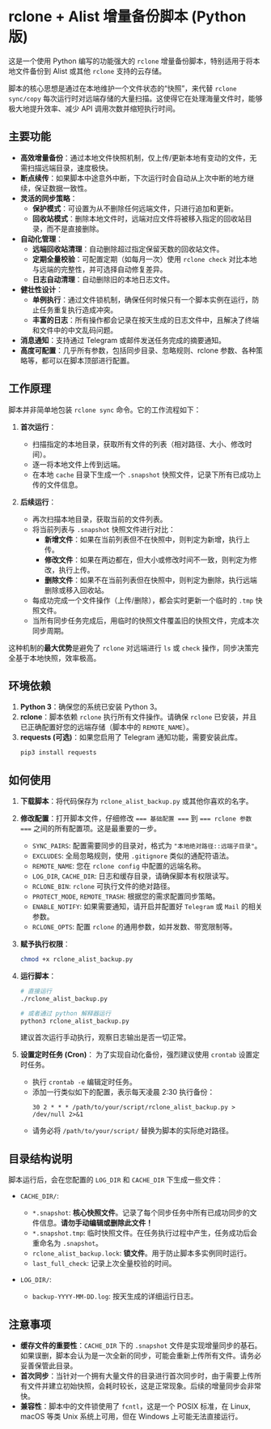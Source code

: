 # rclone + Alist 增量备份脚本 (Python版)

这是一个使用 Python 编写的功能强大的 `rclone` 增量备份脚本，特别适用于将本地文件备份到 Alist 或其他 `rclone` 支持的云存储。

脚本的核心思想是通过在本地维护一个文件状态的“快照”，来代替 `rclone sync/copy` 每次运行时对远端存储的大量扫描。这使得它在处理海量文件时，能够极大地提升效率、减少 API 调用次数并缩短执行时间。

## 主要功能

  - **高效增量备份**：通过本地文件快照机制，仅上传/更新本地有变动的文件，无需扫描远端目录，速度极快。
  - **断点续传**：如果脚本中途意外中断，下次运行时会自动从上次中断的地方继续，保证数据一致性。
  - **灵活的同步策略**：
      - **保护模式**：可设置为从不删除任何远端文件，只进行追加和更新。
      - **回收站模式**：删除本地文件时，远端对应文件将被移入指定的回收站目录，而不是直接删除。
  - **自动化管理**：
      - **远端回收站清理**：自动删除超过指定保留天数的回收站文件。
      - **定期全量校验**：可配置定期（如每月一次）使用 `rclone check` 对比本地与远端的完整性，并可选择自动修复差异。
      - **日志自动清理**：自动删除旧的本地日志文件。
  - **健壮性设计**：
      - **单例执行**：通过文件锁机制，确保任何时候只有一个脚本实例在运行，防止任务重复执行造成冲突。
      - **丰富的日志**：所有操作都会记录在按天生成的日志文件中，且解决了终端和文件中的中文乱码问题。
  - **消息通知**：支持通过 Telegram 或邮件发送任务完成的摘要通知。
  - **高度可配置**：几乎所有参数，包括同步目录、忽略规则、rclone 参数、各种策略等，都可以在脚本顶部进行配置。

## 工作原理

脚本并非简单地包装 `rclone sync` 命令。它的工作流程如下：

1.  **首次运行**：

      - 扫描指定的本地目录，获取所有文件的列表（相对路径、大小、修改时间）。
      - 逐一将本地文件上传到远端。
      - 在本地 `cache` 目录下生成一个 `.snapshot` 快照文件，记录下所有已成功上传的文件信息。

2.  **后续运行**：

      - 再次扫描本地目录，获取当前的文件列表。
      - 将当前列表与 `.snapshot` 快照文件进行对比：
          - **新增文件**：如果在当前列表但不在快照中，则判定为新增，执行上传。
          - **修改文件**：如果在两边都在，但大小或修改时间不一致，则判定为修改，执行上传。
          - **删除文件**：如果不在当前列表但在快照中，则判定为删除，执行远端删除或移入回收站。
      - 每成功完成一个文件操作（上传/删除），都会实时更新一个临时的 `.tmp` 快照文件。
      - 当所有同步任务完成后，用临时的快照文件覆盖旧的快照文件，完成本次同步周期。

这种机制的**最大优势**是避免了 `rclone` 对远端进行 `ls` 或 `check` 操作，同步决策完全基于本地快照，效率极高。

## 环境依赖

1.  **Python 3**：确保您的系统已安装 Python 3。
2.  **rclone**：脚本依赖 `rclone` 执行所有文件操作。请确保 `rclone` 已安装，并且已正确配置好您的远端存储（脚本中的 `REMOTE_NAME`）。
3.  **requests (可选)**：如果您启用了 Telegram 通知功能，需要安装此库。
    ```bash
    pip3 install requests
    ```

## 如何使用

1.  **下载脚本**：将代码保存为 `rclone_alist_backup.py` 或其他你喜欢的名字。

2.  **修改配置**：打开脚本文件，仔细修改 `=== 基础配置 ===` 到 `=== rclone 参数 ===` 之间的所有配置项。这是最重要的一步。

      - `SYNC_PAIRS`: 配置需要同步的目录对，格式为 `"本地绝对路径::远端子目录"`。
      - `EXCLUDES`: 全局忽略规则，使用 `.gitignore` 类似的通配符语法。
      - `REMOTE_NAME`: 您在 `rclone config` 中配置的远端名称。
      - `LOG_DIR`, `CACHE_DIR`: 日志和缓存目录，请确保脚本有权限读写。
      - `RCLONE_BIN`: `rclone` 可执行文件的绝对路径。
      - `PROTECT_MODE`, `REMOTE_TRASH`: 根据您的需求配置同步策略。
      - `ENABLE_NOTIFY`: 如果需要通知，请开启并配置好 `Telegram` 或 `Mail` 的相关参数。
      - `RCLONE_OPTS`: 配置 `rclone` 的通用参数，如并发数、带宽限制等。

3.  **赋予执行权限**：

    ```bash
    chmod +x rclone_alist_backup.py
    ```

4.  **运行脚本**：

    ```bash
    # 直接运行
    ./rclone_alist_backup.py

    # 或者通过 python 解释器运行
    python3 rclone_alist_backup.py
    ```

    建议首次运行手动执行，观察日志输出是否一切正常。

5.  **设置定时任务 (Cron)**：
    为了实现自动化备份，强烈建议使用 `crontab` 设置定时任务。

      - 执行 `crontab -e` 编辑定时任务。
      - 添加一行类似如下的配置，表示每天凌晨 2:30 执行备份：
        ```crontab
        30 2 * * * /path/to/your/script/rclone_alist_backup.py > /dev/null 2>&1
        ```
      - 请务必将 `/path/to/your/script/` 替换为脚本的实际绝对路径。

## 目录结构说明

脚本运行后，会在您配置的 `LOG_DIR` 和 `CACHE_DIR` 下生成一些文件：

  - `CACHE_DIR/`:

      - `*.snapshot`: **核心快照文件**。记录了每个同步任务中所有已成功同步的文件信息。**请勿手动编辑或删除此文件！**
      - `*.snapshot.tmp`: 临时快照文件。在任务执行过程中产生，任务成功后会重命名为 `.snapshot`。
      - `rclone_alist_backup.lock`: **锁文件**。用于防止脚本多实例同时运行。
      - `last_full_check`: 记录上次全量校验的时间。

  - `LOG_DIR/`:

      - `backup-YYYY-MM-DD.log`: 按天生成的详细运行日志。

## 注意事项

  - **缓存文件的重要性**：`CACHE_DIR` 下的 `.snapshot` 文件是实现增量同步的基石。如果误删，脚本会认为是一次全新的同步，可能会重新上传所有文件。请务必妥善保管此目录。
  - **首次同步**：当针对一个拥有大量文件的目录进行首次同步时，由于需要上传所有文件并建立初始快照，会耗时较长，这是正常现象。后续的增量同步会非常快。
  - **兼容性**：脚本中的文件锁使用了 `fcntl`，这是一个 POSIX 标准，在 Linux, macOS 等类 Unix 系统上可用，但在 Windows 上可能无法直接运行。
